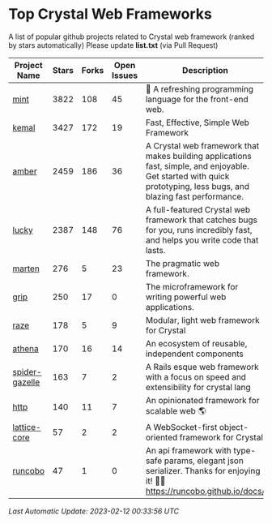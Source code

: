 # Top Crystal Web Frameworks

A list of popular github projects related to Crystal web framework (ranked by stars automatically)
Please update **list.txt** (via Pull Request)

| Project Name | Stars | Forks | Open Issues | Description | Last Commit |
| ------------ | ----- | ----- | ----------- | ----------- | ----------- |
| [mint](https://github.com/mint-lang/mint) |3822|108|45|:leaves: A refreshing programming language for the front-end web.|2023-01-26T13:12:38Z|
| [kemal](https://github.com/kemalcr/kemal) |3427|172|19|Fast, Effective, Simple Web Framework|2022-10-09T10:54:10Z|
| [amber](https://github.com/amberframework/amber) |2459|186|36|A Crystal web framework that makes building applications fast, simple, and enjoyable. Get started with quick prototyping, less bugs, and blazing fast performance.|2023-01-03T14:30:17Z|
| [lucky](https://github.com/luckyframework/lucky) |2387|148|76|A full-featured Crystal web framework that catches bugs for you, runs incredibly fast, and helps you write code that lasts.|2023-01-11T16:20:58Z|
| [marten](https://github.com/martenframework/marten) |276|5|23|The pragmatic web framework.|2023-02-11T16:16:24Z|
| [grip](https://github.com/grip-framework/grip) |250|17|0|The microframework for writing powerful web applications.|2023-02-02T04:43:00Z|
| [raze](https://github.com/samueleaton/raze) |178|5|9|Modular, light web framework for Crystal|2021-01-02T01:20:01Z|
| [athena](https://github.com/athena-framework/athena) |170|16|14|An ecosystem of reusable, independent components|2023-02-06T01:16:41Z|
| [spider-gazelle](https://github.com/spider-gazelle/spider-gazelle) |163|7|2|A Rails esque web framework with a focus on speed and extensibility for crystal lang|2022-12-18T22:35:03Z|
| [http](https://github.com/onyxframework/http) |140|11|7|An opinionated framework for scalable web 🌎|2019-08-13T09:00:30Z|
| [lattice-core](https://github.com/jasonl99/lattice-core) |57|2|2|A WebSocket-first object-oriented framework for Crystal|2017-03-31T23:57:57Z|
| [runcobo](https://github.com/runcobo/runcobo) |47|1|0|An api framework with type-safe params, elegant json serializer. Thanks for enjoying it! 👻👻 https://runcobo.github.io/docs/|2022-03-16T06:43:35Z|

*Last Automatic Update: 2023-02-12 00:33:56 UTC*